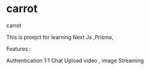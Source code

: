 # carrot
carrot 

This is proejct for learning Next Js ,Prisma, 


Features : 

Authentication 
1:1 Chat 
Upload video , image
Streaming